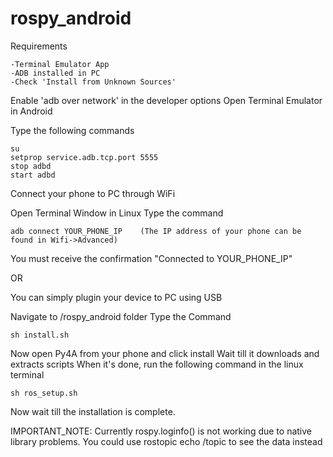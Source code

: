 # rospy_android



Requirements

	-Terminal Emulator App
	-ADB installed in PC
	-Check 'Install from Unknown Sources'


Enable 'adb over network' in the developer options
Open Terminal Emulator in Android

Type the following commands

	su
	setprop service.adb.tcp.port 5555
	stop adbd
	start adbd
	
Connect your phone to PC through WiFi
	
Open Terminal Window in Linux
Type the command 

	adb connect YOUR_PHONE_IP    (The IP address of your phone can be found in Wifi->Advanced)
	
You must receive the confirmation "Connected to YOUR_PHONE_IP"

OR

You can simply plugin your device to PC using USB

Navigate to /rospy_android folder
Type the Command

	sh install.sh 
	
Now open Py4A from your phone and click install
Wait till it downloads and extracts scripts
When it's done, run the following command in the linux terminal

	sh ros_setup.sh

Now wait till the installation is complete.

IMPORTANT_NOTE:
	Currently rospy.loginfo() is not working due to native library problems. You could use rostopic echo /topic to see the data instead
